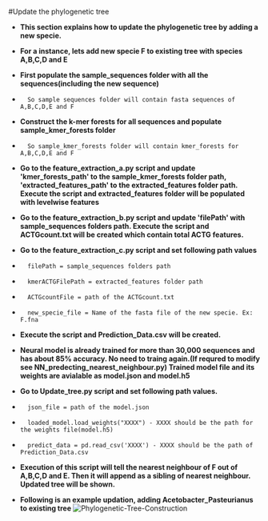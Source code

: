 #Update the phylogenetic tree

* **This section explains how to update the phylogenetic tree by adding a new specie.**
* **For a instance, lets add new specie F to existing tree with species A,B,C,D and E**
* **First populate the sample_sequences folder with all the sequences(including the new sequence)**
*       So sample sequences folder will contain fasta sequences of A,B,C,D,E and F
* **Construct the k-mer forests for all sequences and populate sample_kmer_forests folder**
*       So sample_kmer_forests folder will contain kmer_forests for A,B,C,D,E and F
* **Go to the feature_extraction_a.py script and update 
'kmer_forests_path' to the sample_kmer_forests folder path, 'extracted_features_path' to the extracted_features folder path.
Execute the script and extracted_features folder will be populated with levelwise features**
* **Go to the feature_extraction_b.py script and update 'filePath' with sample_sequences folders path.
Execute the script and ACTGcount.txt will be created which contain total ACTG features.**
* **Go to the feature_extraction_c.py script and set following path values**
*       filePath = sample_sequences folders path
*       kmerACTGFilePath = extracted_features folder path
*       ACTGcountFile = path of the ACTGcount.txt
*       new_specie_file = Name of the fasta file of the new specie. Ex: F.fna
* **Execute the script and Prediction_Data.csv will be created.**


* **Neural model is already trained for more than 30,000 sequences and has about 85% accuracy. No need to traing again.(If requred to modify see NN_predecting_nearest_neighbour.py)
Trained model file and its weights are avialable as model.json and model.h5**
* **Go to Update_tree.py script and set following path values.**
*       json_file = path of the model.json
*       loaded_model.load_weights("XXXX") - XXXX should be the path for the weights file(model.h5)
*       predict_data = pd.read_csv('XXXX') - XXXX should be the path of Prediction_Data.csv
* **Execution of this script will tell the nearest neighbour of F out of A,B,C,D and E. Then it will append as a sibling of nearest neighbour. Updated tree will be shown.**
* **Following is an example updation, adding Acetobacter_Pasteurianus to existing tree**
![Phylogenetic-Tree-Construction](https://raw.githubusercontent.com/gihanmora/Phylogenetic_tree_construction/master/Diagram/updation.PNG)

